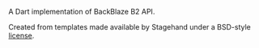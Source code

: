 A Dart implementation of BackBlaze B2 API.

Created from templates made available by Stagehand under a BSD-style
[license](https://github.com/dart-lang/stagehand/blob/master/LICENSE).
